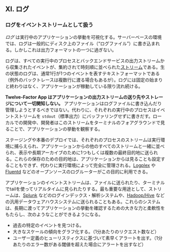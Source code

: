 ## XI. ログ
### ログをイベントストリームとして扱う

*ログ* は実行中のアプリケーションの挙動を可視化する。サーバーベースの環境では、ログは一般的にディスク上のファイル（“ログファイル”）に書き込まれる。しかしこれは出力フォーマットの一つに過ぎない。

ログは、すべての実行中のプロセスとバックエンドサービスの出力ストリームから収集されたイベントが、集約されて時刻順に並べられた[ストリーム](https://adam.herokuapp.com/past/2011/4/1/logs_are_streams_not_files/)である。生の状態のログは、通常1行が1つのイベントを表すテキストフォーマットである（例外のバックトレースは複数行に渡る場合もあるが）。ログには固定の始まりと終わりはなく、アプリケーションが稼動している限り流れ続ける。

**Twelve-Factor App はアプリケーションの出力ストリームの送り先やストレージについて一切関知しない。** アプリケーションはログファイルに書き込んだり管理しようとするべきではない。代わりに、それぞれの実行中のプロセスはイベントストリームを `stdout`（標準出力）にバッファリングせずに書きだす。ローカルでの開発中、開発者はこのストリームをターミナルのフォアグラウンドで見ることで、アプリケーションの挙動を観察する。

ステージングや本番のデプロイでは、それぞれのプロセスのストリームは実行環境に捕らえられ、アプリケーションからの他のすべてのストリームと一緒に並べられ、表示や長期アーカイブのために1つもしくは複数の最終目的地に送られる。これらの保存のための目的地は、アプリケーションからは見ることも設定することもできず、代わりに実行環境によって完全に管理される。[Logplex](https://github.com/heroku/logplex) や [Fluentd](https://github.com/fluent/fluentd) などのオープンソースのログルーターがこの目的に利用できる。

アプリケーションのイベントストリームは、ファイルに送られたり、ターミナルでtailを使ってリアルタイムに見られたりする。最も重要な用途として、ストリームは、[Splunk](http://www.splunk.com/) などのログインデックス・解析システムや、[Hadoop/Hive](http://hive.apache.org/) などの汎用データウェアハウスシステムに送られることもある。これらのシステムは、長期に渡ってアプリケーションの挙動を確認するための大きな力と柔軟性をもたらし、次のようなことができるようになる。

* 過去の特定のイベントを見つける。
* 大きなスケールの傾向をグラフ化する。（1分あたりのリクエスト数など）
* ユーザー定義のヒューリスティクスに基づいて素早くアラートを出す。（1分あたりのエラー数がある閾値を超えた場合にアラートを出すなど）
